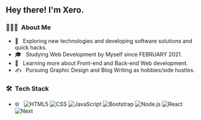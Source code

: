<h2> Hey there! I'm Xero.</h2>

<h3> 👨🏻‍💻 &nbsp;About Me </h3>

- 🤔 &nbsp; Exploring new technologies and developing software solutions and quick hacks.
- 🎓 &nbsp; Studying Web Development by Myself since FEBRUARY 2021.
- 🌱 &nbsp; Learning more about Front-end and Back-end Web development.
- ✍️ &nbsp; Pursuing Graphic Design and Blog Writing as hobbies/side hustles.

<h3> 🛠 &nbsp;Tech Stack</h3>

- 🌐 &nbsp;
  ![HTML5](https://img.shields.io/badge/-HTML5-333333?style=flat&logo=HTML5)
  ![CSS](https://img.shields.io/badge/-CSS-333333?style=flat&logo=CSS3&logoColor=1572B6)
  ![JavaScript](https://img.shields.io/badge/-JavaScript-333333?style=flat&logo=javascript)
  ![Bootstrap](https://img.shields.io/badge/-Bootstrap-333333?style=flat&logo=bootstrap&logoColor=563D7C)
  ![Node.js](https://img.shields.io/badge/-Node.js-333333?style=flat&logo=node.js)
  ![React](https://img.shields.io/badge/-React-333333?style=flat&logo=react)
  ![Next](https://img.shields.io/badge/-Node.js-333333?style=flat&logo=next.js)
  <!---
- 🛢 &nbsp;
  ![MySQL](https://img.shields.io/badge/-MySQL-333333?style=flat&logo=mysql)
  ![MongoDB](https://img.shields.io/badge/-MongoDB-333333?style=flat&logo=mongodb)
--->
- ⚙️ &nbsp;
  ![Git](https://img.shields.io/badge/-Git-333333?style=flat&logo=git)
  ![GitHub](https://img.shields.io/badge/-GitHub-333333?style=flat&logo=github)
- 🔧 &nbsp;
  ![Visual Studio Code](https://img.shields.io/badge/-Visual%20Studio%20Code-333333?style=flat&logo=visual-studio-code&logoColor=007ACC)
- 🖥 &nbsp;
  ![Illustrator](https://img.shields.io/badge/-Illustrator-333333?style=flat&logo=adobe-illustrator)
  ![Photoshop](https://img.shields.io/badge/-Photoshop-333333?style=flat&logo=adobe-photoshop)

<br/>

<a href="https://github.com/Htet-Ahkar">
  <img height="180em" src="https://github-readme-stats.vercel.app/api?username=Htet-Ahkar&theme=buefy&show_icons=true" />
  <img height="180em" src="https://github-readme-stats.vercel.app/api/top-langs/?username=Htet-Ahkar&theme=buefy&layout=compact" />
</a>

<br/>


⭐️ From [Xero](https://github.com/Htet-Ahkar)

<!---
Htet-Ahkar/Htet-Ahkar is a ✨ special ✨ repository because its `README.md` (this file) appears on your GitHub profile.
You can click the Preview link to take a look at your changes.
--->
